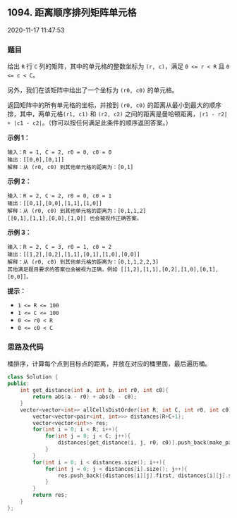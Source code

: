 ## 1094. 距离顺序排列矩阵单元格

2020-11-17 11:47:53

### 题目

给出 ``R`` 行 ``C`` 列的矩阵，其中的单元格的整数坐标为 ``(r, c)``，满足 ``0 <= r < R`` 且 ``0 <= c < C``。

另外，我们在该矩阵中给出了一个坐标为 ``(r0, c0)`` 的单元格。

返回矩阵中的所有单元格的坐标，并按到 ``(r0, c0)`` 的距离从最小到最大的顺序排，其中，两单元格``(r1, c1)`` 和 ``(r2, c2)`` 之间的距离是曼哈顿距离，``|r1 - r2| + |c1 - c2|``。（你可以按任何满足此条件的顺序返回答案。）

 

**示例 1：**

```
输入：R = 1, C = 2, r0 = 0, c0 = 0
输出：[[0,0],[0,1]]
解释：从 (r0, c0) 到其他单元格的距离为：[0,1]
```

**示例 2：**

```
输入：R = 2, C = 2, r0 = 0, c0 = 1
输出：[[0,1],[0,0],[1,1],[1,0]]
解释：从 (r0, c0) 到其他单元格的距离为：[0,1,1,2]
[[0,1],[1,1],[0,0],[1,0]] 也会被视作正确答案。
```

**示例 3：**

```
输入：R = 2, C = 3, r0 = 1, c0 = 2
输出：[[1,2],[0,2],[1,1],[0,1],[1,0],[0,0]]
解释：从 (r0, c0) 到其他单元格的距离为：[0,1,1,2,2,3]
其他满足题目要求的答案也会被视为正确，例如 [[1,2],[1,1],[0,2],[1,0],[0,1],[0,0]]。
```

 

**提示：**


- ``1 <= R <= 100``
- ``1 <= C <= 100``
- ``0 <= r0 < R``
- ``0 <= c0 < C``



### 思路及代码

桶排序，计算每个点到目标点的距离，并放在对应的桶里面，最后遍历桶。

```cpp
class Solution {
public:
    int get_distance(int a, int b, int r0, int c0){
        return abs(a - r0) + abs(b - c0);
    }
    vector<vector<int>> allCellsDistOrder(int R, int C, int r0, int c0) {
        vector<vector<pair<int, int>>> distances(R+C+1);
        vector<vector<int>> res;
        for(int i = 0; i < R; i++){
            for(int j = 0; j < C; j++){
                distances[get_distance(i, j, r0, c0)].push_back(make_pair(i, j));
            }
        }
        for(int i = 0; i < distances.size(); i++){
            for(int j = 0; j < distances[i].size(); j++){
                res.push_back({distances[i][j].first, distances[i][j].second});
            }
        }
        return res;
    }
};
```